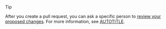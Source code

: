 > [!TIP]
> After you create a pull request, you can ask a specific person to [review your proposed changes](/pull-requests/collaborating-with-pull-requests/reviewing-changes-in-pull-requests/reviewing-proposed-changes-in-a-pull-request). For more information, see [AUTOTITLE](/pull-requests/collaborating-with-pull-requests/proposing-changes-to-your-work-with-pull-requests/requesting-a-pull-request-review).
